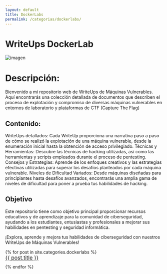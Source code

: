 ```yaml
---
layout: default
title: DockerLabs
permalink: /categorias/dockerlabs/
---
```


# WriteUps DockerLab

![imagen](https://github.com/romabri/romabri.github.io/assets/51706860/c786c0f9-71ee-46b7-b482-6e16406a9ea5)

# Descripción:

Bienvenido a mi repositorio web de WriteUps de Máquinas Vulnerables. Aquí encontrarás una colección detallada de documentos que describen el proceso de explotación y compromiso de diversas máquinas vulnerables en entornos de laboratorio y plataformas de CTF (Capture The Flag)

## Contenido:

WriteUps detallados: Cada WriteUp proporciona una narrativa paso a paso de cómo se realizó la explotación de una máquina vulnerable, desde la enumeración inicial hasta la obtención de acceso privilegiado. Técnicas y Herramientas: Descubre las técnicas de hacking utilizadas, así como las herramientas y scripts empleados durante el proceso de pentesting. Consejos y Estrategias: Aprende de los enfoques creativos y las estrategias efectivas utilizadas para superar los desafíos planteados por cada máquina vulnerable. Niveles de Dificultad Variados: Desde máquinas diseñadas para principiantes hasta desafíos avanzados, encontrarás una amplia gama de niveles de dificultad para poner a prueba tus habilidades de hacking.

## Objetivo

Este repositorio tiene como objetivo principal proporcionar recursos educativos y de aprendizaje para la comunidad de ciberseguridad, ayudando a los estudiantes, entusiastas y profesionales a mejorar sus habilidades en pentesting y seguridad informática.

¡Explora, aprende y mejora tus habilidades de ciberseguridad con nuestros WriteUps de Máquinas Vulnerables!

<style>
  ul {
    list-style-type: none; /* Elimina los puntos de la lista */
    padding: 0; /* Elimina el relleno predeterminado de la lista */
  }

  ul li {
    margin-bottom: 10px; /* Ajusta el espaciado entre los elementos de la lista */
  }

  ul li a {
    font-size: 1.2em; /* Cambia el tamaño de fuente según tus preferencias */
  }
</style>

<ul>
  {% for post in site.categories.dockerlabs %}
    <li><a href="{{ post.url }}">{{ post.title }}</a></li>
  {% endfor %}
</ul>

